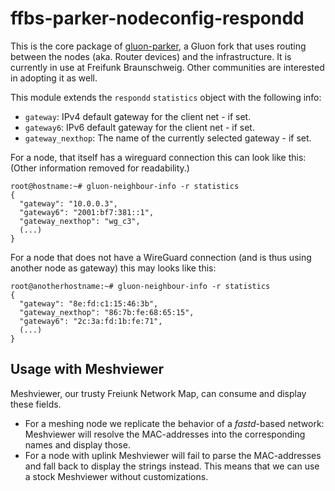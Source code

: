 ffbs-parker-nodeconfig-respondd
===============================

This is the core package of [gluon-parker](https://github.com/ffbs/gluon-parker),
a Gluon fork that uses routing between the nodes
(aka. Router devices) and the infrastructure.
It is currently in use at Freifunk Braunschweig.
Other communities are interested in adopting it as well.

This module extends the `respondd` `statistics` object with the following
info:

* `gateway`: IPv4 default gateway for the client net - if set.
* `gateway6`: IPv6 default gateway for the client net - if set.
* `gateway_nexthop`: The name of the currently selected gateway - if set.

For a node, that itself has a wireguard connection this can look like this:
(Other information removed for readability.)
```shell
root@hostname:~# gluon-neighbour-info -r statistics
{
  "gateway": "10.0.0.3",
  "gateway6": "2001:bf7:381::1",
  "gateway_nexthop": "wg_c3",
  (...)
}
```

For a node that does not have a WireGuard connection (and is thus using another node
as gateway) this may looks like this:

```shell
root@anotherhostname:~# gluon-neighbour-info -r statistics
{
  "gateway": "8e:fd:c1:15:46:3b",
  "gateway_nexthop": "86:7b:fe:68:65:15",
  "gateway6": "2c:3a:fd:1b:fe:71",
  (...)
}
```

Usage with Meshviewer
---------------------

Meshviewer, our trusty Freiunk Network Map, can consume and display these fields.

* For a meshing node we replicate the behavior of a *fastd*-based network:
  Meshviewer will resolve the MAC-addresses into the corresponding names and
  display those.
* For a node with uplink Meshviewer will fail to parse the MAC-addresses and
  fall back to display the strings instead.
  This means that we can use a stock Meshviewer without customizations.
